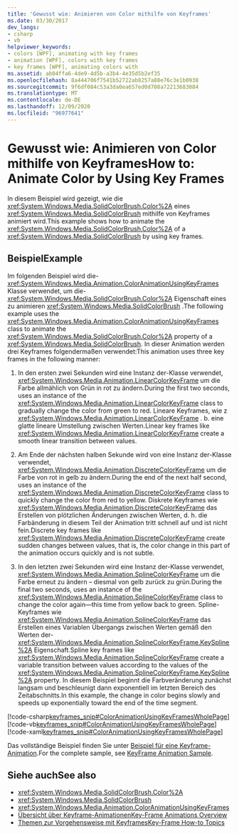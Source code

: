 ```yaml
---
title: 'Gewusst wie: Animieren von Color mithilfe von Keyframes'
ms.date: 03/30/2017
dev_langs:
- csharp
- vb
helpviewer_keywords:
- colors [WPF], animating with key frames
- animation [WPF], colors with key frames
- key frames [WPF], animating colors with
ms.assetid: ab04ffa6-4de9-4d5b-a3b4-4e35d5b2ef35
ms.openlocfilehash: 8a444706f7541b52722ab8257a88e76c3e1b0938
ms.sourcegitcommit: 9f6df084c53a3da0ea657ed0d708a72213683084
ms.translationtype: MT
ms.contentlocale: de-DE
ms.lasthandoff: 12/09/2020
ms.locfileid: "96977641"
---
```

# <a name="how-to-animate-color-by-using-key-frames"></a><span data-ttu-id="94c7a-102">Gewusst wie: Animieren von Color mithilfe von Keyframes</span><span class="sxs-lookup"><span data-stu-id="94c7a-102">How to: Animate Color by Using Key Frames</span></span>
<span data-ttu-id="94c7a-103">In diesem Beispiel wird gezeigt, wie die <xref:System.Windows.Media.SolidColorBrush.Color%2A> eines <xref:System.Windows.Media.SolidColorBrush> mithilfe von Keyframes animiert wird.</span><span class="sxs-lookup"><span data-stu-id="94c7a-103">This example shows how to animate the <xref:System.Windows.Media.SolidColorBrush.Color%2A> of a <xref:System.Windows.Media.SolidColorBrush> by using key frames.</span></span>  
  
## <a name="example"></a><span data-ttu-id="94c7a-104">Beispiel</span><span class="sxs-lookup"><span data-stu-id="94c7a-104">Example</span></span>  
 <span data-ttu-id="94c7a-105">Im folgenden Beispiel wird die- <xref:System.Windows.Media.Animation.ColorAnimationUsingKeyFrames> Klasse verwendet, um die- <xref:System.Windows.Media.SolidColorBrush.Color%2A> Eigenschaft eines zu animieren <xref:System.Windows.Media.SolidColorBrush> .</span><span class="sxs-lookup"><span data-stu-id="94c7a-105">The following example uses the <xref:System.Windows.Media.Animation.ColorAnimationUsingKeyFrames> class to animate the <xref:System.Windows.Media.SolidColorBrush.Color%2A> property of a <xref:System.Windows.Media.SolidColorBrush>.</span></span> <span data-ttu-id="94c7a-106">In dieser Animation werden drei Keyframes folgendermaßen verwendet:</span><span class="sxs-lookup"><span data-stu-id="94c7a-106">This animation uses three key frames in the following manner:</span></span>  
  
1. <span data-ttu-id="94c7a-107">In den ersten zwei Sekunden wird eine Instanz der-Klasse verwendet, <xref:System.Windows.Media.Animation.LinearColorKeyFrame> um die Farbe allmählich von Grün in rot zu ändern.</span><span class="sxs-lookup"><span data-stu-id="94c7a-107">During the first two seconds, uses an instance of the <xref:System.Windows.Media.Animation.LinearColorKeyFrame> class to gradually change the color from green to red.</span></span> <span data-ttu-id="94c7a-108">Lineare Keyframes, wie z <xref:System.Windows.Media.Animation.LinearColorKeyFrame> . b. eine glatte lineare Umstellung zwischen Werten.</span><span class="sxs-lookup"><span data-stu-id="94c7a-108">Linear key frames like <xref:System.Windows.Media.Animation.LinearColorKeyFrame> create a smooth linear transition between values.</span></span>  
  
2. <span data-ttu-id="94c7a-109">Am Ende der nächsten halben Sekunde wird von eine Instanz der-Klasse verwendet, <xref:System.Windows.Media.Animation.DiscreteColorKeyFrame> um die Farbe von rot in gelb zu ändern.</span><span class="sxs-lookup"><span data-stu-id="94c7a-109">During the end of the next half second, uses an instance of the <xref:System.Windows.Media.Animation.DiscreteColorKeyFrame> class to quickly change the color from red to yellow.</span></span> <span data-ttu-id="94c7a-110">Diskrete Keyframes wie <xref:System.Windows.Media.Animation.DiscreteColorKeyFrame> das Erstellen von plötzlichen Änderungen zwischen Werten, d. h. die Farbänderung in diesem Teil der Animation tritt schnell auf und ist nicht fein.</span><span class="sxs-lookup"><span data-stu-id="94c7a-110">Discrete key frames like <xref:System.Windows.Media.Animation.DiscreteColorKeyFrame> create sudden changes between values, that is, the color change in this part of the animation occurs quickly and is not subtle.</span></span>  
  
3. <span data-ttu-id="94c7a-111">In den letzten zwei Sekunden wird eine Instanz der-Klasse verwendet, <xref:System.Windows.Media.Animation.SplineColorKeyFrame> um die Farbe erneut zu ändern – diesmal von gelb zurück zu grün.</span><span class="sxs-lookup"><span data-stu-id="94c7a-111">During the final two seconds, uses an instance of the <xref:System.Windows.Media.Animation.SplineColorKeyFrame> class to change the color again—this time from yellow back to green.</span></span> <span data-ttu-id="94c7a-112">Spline-Keyframes wie <xref:System.Windows.Media.Animation.SplineColorKeyFrame> das Erstellen eines Variablen Übergangs zwischen Werten gemäß den Werten der- <xref:System.Windows.Media.Animation.SplineColorKeyFrame.KeySpline%2A> Eigenschaft.</span><span class="sxs-lookup"><span data-stu-id="94c7a-112">Spline key frames like <xref:System.Windows.Media.Animation.SplineColorKeyFrame> create a variable transition between values according to the values of the <xref:System.Windows.Media.Animation.SplineColorKeyFrame.KeySpline%2A> property.</span></span> <span data-ttu-id="94c7a-113">In diesem Beispiel beginnt die Farbveränderung zunächst langsam und beschleunigt dann exponentiell im letzten Bereich des Zeitabschnitts.</span><span class="sxs-lookup"><span data-stu-id="94c7a-113">In this example, the change in color begins slowly and speeds up exponentially toward the end of the time segment.</span></span>  
  
 [!code-csharp[keyframes_snip#ColorAnimationUsingKeyFramesWholePage](~/samples/snippets/csharp/VS_Snippets_Wpf/keyframes_snip/CSharp/ColorAnimationUsingKeyFramesExample.cs#coloranimationusingkeyframeswholepage)]
 [!code-vb[keyframes_snip#ColorAnimationUsingKeyFramesWholePage](~/samples/snippets/visualbasic/VS_Snippets_Wpf/keyframes_snip/visualbasic/coloranimationusingkeyframesexample.vb#coloranimationusingkeyframeswholepage)]
 [!code-xaml[keyframes_snip#ColorAnimationUsingKeyFramesWholePage](~/samples/snippets/xaml/VS_Snippets_Wpf/keyframes_snip/XAML/ColorAnimationUsingKeyFramesExample.xaml#coloranimationusingkeyframeswholepage)]  
  
 <span data-ttu-id="94c7a-114">Das vollständige Beispiel finden Sie unter [Beispiel für eine Keyframe-Animation](https://github.com/microsoft/WPF-Samples/tree/master/Animation/KeyFrameAnimation).</span><span class="sxs-lookup"><span data-stu-id="94c7a-114">For the complete sample, see [KeyFrame Animation Sample](https://github.com/microsoft/WPF-Samples/tree/master/Animation/KeyFrameAnimation).</span></span>  
  
## <a name="see-also"></a><span data-ttu-id="94c7a-115">Siehe auch</span><span class="sxs-lookup"><span data-stu-id="94c7a-115">See also</span></span>

- <xref:System.Windows.Media.SolidColorBrush.Color%2A>
- <xref:System.Windows.Media.SolidColorBrush>
- <xref:System.Windows.Media.Animation.ColorAnimationUsingKeyFrames>
- [<span data-ttu-id="94c7a-116">Übersicht über Keyframe-Animationen</span><span class="sxs-lookup"><span data-stu-id="94c7a-116">Key-Frame Animations Overview</span></span>](key-frame-animations-overview.md)
- [<span data-ttu-id="94c7a-117">Themen zur Vorgehensweise mit Keyframes</span><span class="sxs-lookup"><span data-stu-id="94c7a-117">Key-Frame How-to Topics</span></span>](key-frame-animation-how-to-topics.md)
